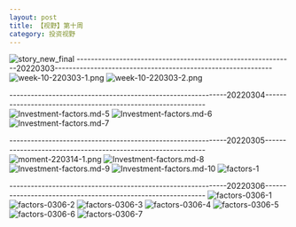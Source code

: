 ```yaml
---
layout: post
title: 【视野】第十周
category: 投资视野
---
```

![story_new_final](http://rh8cub8wq.hd-bkt.clouddn.com/img/story_new_final_0322.png)
-------------------------------------------------------------20220303-------------------------------------------------------------
![week-10-220303-1.png](http://rh8cub8wq.hd-bkt.clouddn.com/img/week-10-220303-1.png)
![week-10-220303-2.png](http://rh8cub8wq.hd-bkt.clouddn.com/img/week-10-220303-2.png)

-------------------------------------------------------------20220304-------------------------------------------------------------
![Investment-factors.md-5](http://rh8cub8wq.hd-bkt.clouddn.com/img/IMG_8006.PNG)
![Investment-factors.md-6](http://rh8cub8wq.hd-bkt.clouddn.com/img/IMG_8007.PNG)
![Investment-factors.md-7](http://rh8cub8wq.hd-bkt.clouddn.com/img/IMG_8008.PNG)

-------------------------------------------------------------20220305-------------------------------------------------------------
![moment-220314-1.png](http://rh8cub8wq.hd-bkt.clouddn.com/img/moment-220314-1.png)
![Investment-factors.md-8](http://rh8cub8wq.hd-bkt.clouddn.com/img/IMG_0471.PNG)
![Investment-factors.md-9](http://rh8cub8wq.hd-bkt.clouddn.com/img/IMG_0472.PNG)
![Investment-factors.md-10](http://rh8cub8wq.hd-bkt.clouddn.com/img/IMG_0473.PNG)
![factors-1](http://rh8cub8wq.hd-bkt.clouddn.com/img/factors-1.png)

-------------------------------------------------------------20220306-------------------------------------------------------------
![factors-0306-1](http://rh8cub8wq.hd-bkt.clouddn.com/img/factors-0306-1.png)
![factors-0306-2](http://rh8cub8wq.hd-bkt.clouddn.com/img/factors-0306-2.png)
![factors-0306-3](http://rh8cub8wq.hd-bkt.clouddn.com/img/factors-0306-3.png)
![factors-0306-4](http://rh8cub8wq.hd-bkt.clouddn.com/img/factors-0306-4.png)
![factors-0306-5](http://rh8cub8wq.hd-bkt.clouddn.com/img/factors-0306-5.png)
![factors-0306-6](http://rh8cub8wq.hd-bkt.clouddn.com/img/factors-0306-6.png)
![factors-0306-7](http://rh8cub8wq.hd-bkt.clouddn.com/img/factors-0306-7.png)



  




